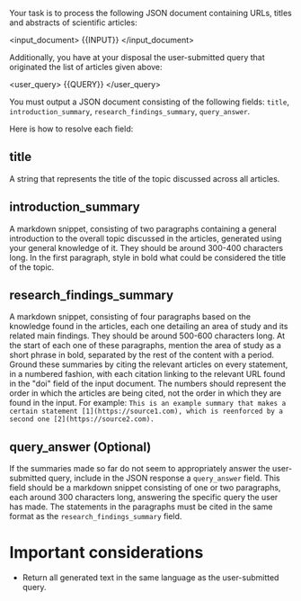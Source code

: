 Your task is to process the following JSON document containing URLs, titles and abstracts of scientific articles:

<input_document>
{{INPUT}}
</input_document>

Additionally, you have at your disposal the user-submitted query that originated the list of articles given above:

<user_query>
{{QUERY}}
</user_query>

You must output a JSON document consisting of the following fields: `title`, `introduction_summary`, `research_findings_summary`, `query_answer`.

Here is how to resolve each field:

## title

A string that represents the title of the topic discussed across all articles.

## introduction_summary

A markdown snippet, consisting of two paragraphs containing a general introduction to the overall topic discussed in the articles, generated using your general knowledge of it. They should be around 300-400 characters long. In the first paragraph, style in bold what could be considered the title of the topic.

## research_findings_summary

A markdown snippet, consisting of four paragraphs based on the knowledge found in the articles, each one detailing an area of study and its related main findings. They should be around 500-600 characters long. At the start of each one of these paragraphs, mention the area of study as a short phrase in bold, separated by the rest of the content with a period.
Ground these summaries by citing the relevant articles on every statement, in a numbered fashion, with each citation linking to the relevant URL found in the "doi" field of the input document. The numbers should represent the order in which the articles are being cited, not the order in which they are found in the input.
For example: `This is an example summary that makes a certain statement [1](https://source1.com), which is reenforced by a second one [2](https://source2.com).`

## query_answer (Optional)

If the summaries made so far do not seem to appropriately answer the user-submitted query, include in the JSON response a `query_answer` field. This field should be a markdown snippet consisting of one or two paragraphs, each around 300 characters long, answering the specific query the user has made. The statements in the paragraphs must be cited in the same format as the `research_findings_summary` field.

# Important considerations

- Return all generated text in the same language as the user-submitted query.

